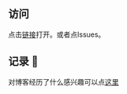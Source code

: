 ## 访问

点击[链接](https://nbsaw.github.io/dura/)打开。或者点Issues。

## 记录 📝

对博客经历了什么感兴趣可以点[这里](https://github.com/Nbsaw/notes/blob/master/CHANGELOG.md)
